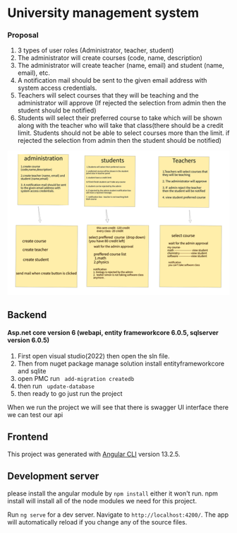 # University management system

### Proposal

1.  3 types of user roles (Administrator, teacher, student)
2.  The administrator will create courses (code, name, description)
3. The administrator will create teacher (name, email) and student (name, email), etc.
4. A notification mail should be sent to the given email address with system access credentials.
5. Teachers will select courses that they will be teaching and the administrator will approve (If rejected the selection   from admin then the student should be notified)
6.  Students will select their preferred course to take which will be shown along with the teacher who will take that class(there should be a credit limit. Students should not be able to select courses more than the limit. if rejected the selection from admin then the student should be notified)

![plot](./temp/planning.png)

## Backend 

#### Asp.net core version 6 (webapi, entity frameworkcore 6.0.5, sqlserver version 6.0.5)
 
 1. First open visual studio(2022) then open the sln file.
 2. Then from nuget package manage solution install entityframeworkcore and sqlite
 3. open PMC run ``` add-migration createdb```
 4. then run ``` update-database```
 5. then ready to go just run the project

 When we run the project we will see that there is swagger UI interface there we can test our api

 ## Frontend


This project was generated with [Angular CLI](https://github.com/angular/angular-cli) version 13.2.5.

## Development server
please install the angular module by `npm install` either it won't run.
npm install will install all of the node modules we need for this project.

Run `ng serve` for a dev server. Navigate to `http://localhost:4200/`. The app will automatically reload if you change any of the source files.


